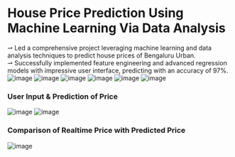 # House Price Prediction Using Machine Learning Via Data Analysis
⇀ Led a comprehensive project leveraging machine learning and data analysis techniques to predict house prices of Bengaluru Urban. <br>
⇀ Successfully implemented feature engineering and advanced regression models with impressive user interface, predicting with an accuracy of 97%.
![image](https://github.com/VachanaJRai/House-Price-Prediction-Using-Machine-Learning-Via-Data-Analysis/assets/138142357/bbda8416-f3c5-4d7b-ab93-9fd33f9849e3)
![image](https://github.com/VachanaJRai/House-Price-Prediction-Using-Machine-Learning-Via-Data-Analysis/assets/138142357/042010cf-44e7-4d21-b4cd-0224e87f7a16)
![image](https://github.com/VachanaJRai/House-Price-Prediction-Using-Machine-Learning-Via-Data-Analysis/assets/138142357/2cae2c7e-b53b-4cd4-9b35-2a44edb6977d)
![image](https://github.com/VachanaJRai/House-Price-Prediction-Using-Machine-Learning-Via-Data-Analysis/assets/138142357/0faccb34-d1c5-4a91-9c9f-a6fb9eea9ce7)
![image](https://github.com/VachanaJRai/House-Price-Prediction-Using-Machine-Learning-Via-Data-Analysis/assets/138142357/4aa9f7fa-3e24-42e2-a14d-02146a7856c6)
![image](https://github.com/VachanaJRai/House-Price-Prediction-Using-Machine-Learning-Via-Data-Analysis/assets/138142357/f58ee152-78a3-4799-966b-320b1959cbc6)

### User Input & Prediction of Price
![image](https://github.com/VachanaJRai/House-Price-Prediction-Using-Machine-Learning-Via-Data-Analysis/assets/138142357/019c8507-9a76-4a05-9684-68f949783875)
![image](https://github.com/VachanaJRai/House-Price-Prediction-Using-Machine-Learning-Via-Data-Analysis/assets/138142357/6afd3f19-9fbd-457b-8faf-292860dc7c01)


### Comparison of Realtime Price with Predicted Price
![image](https://github.com/VachanaJRai/House-Price-Prediction-Using-Machine-Learning-Via-Data-Analysis/assets/138142357/b9947529-eee0-4658-9496-d28eef2912ba)
